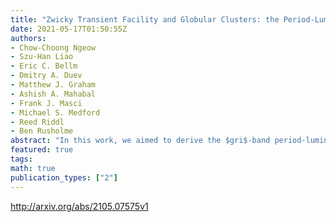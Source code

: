 ```yaml
---
title: "Zwicky Transient Facility and Globular Clusters: the Period-Luminosity   and Period-Luminosity-Color Relations for Late-Type Contact Binaries"
date: 2021-05-17T01:50:55Z
authors:
- Chow-Choong Ngeow
- Szu-Han Liao
- Eric C. Bellm
- Dmitry A. Duev
- Matthew J. Graham
- Ashish A. Mahabal
- Frank J. Masci
- Michael S. Medford
- Reed Riddl
- Ben Rusholme
abstract: "In this work, we aimed to derive the $gri$-band period-luminosity (PL) and period-luminosity-color (PLC) relations for late-type contact binaries, for the first time, located in the globular clusters, using the homogeneous light curves collected by the Zwicky Transient Factory (ZTF). We started with 79 contact binaries in 15 globular clusters, and retained 30 contact binaries in 10 globular clusters that have adequate number of data points in the ZTF light curves and unaffected by blending. Magnitudes at mean and maximum light of these contact binaries were determined using a fourth-order Fourier expansion, while extinction corrections were done using the {tt Bayerstar2019} 3D reddening map together with adopting the homogeneous distances to their host globular clusters. After removing early-type and  arcsecanomaly arcsec contact binaries, our derived $gri$-band PL and period-Wesenheit (PW) relations exhibit a much larger dispersion with large errors on the fitted coefficients. Nevertheless, the $gr$-band PL and PW relations based on this small sample of contact binaries in globular clusters were consistent with those based on a larger sample of nearby contact binaries. Good agreements of the PL and PW relations suggested both samples of contact binaries in the local Solar neighborhood and in the distant globular clusters can be combined and used to derive and calibrate the PL, PW and PLC relations. The final derived $gr$-band PL, PW and PLC relations were much improved than those based on the limited sample of contact binaries in the globular clusters."
featured: true
tags:
math: true
publication_types: ["2"]
---
```

http://arxiv.org/abs/2105.07575v1